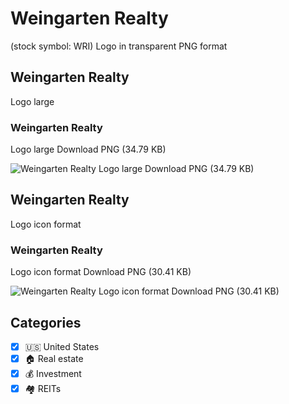 # Weingarten Realty
 (stock symbol: WRI) Logo in transparent PNG format

## Weingarten Realty
 Logo large

### Weingarten Realty
 Logo large Download PNG (34.79 KB)

![Weingarten Realty
 Logo large Download PNG (34.79 KB)](/img/orig/WRI_BIG-4000cd93.png)

## Weingarten Realty
 Logo icon format

### Weingarten Realty
 Logo icon format Download PNG (30.41 KB)

![Weingarten Realty
 Logo icon format Download PNG (30.41 KB)](/img/orig/WRI-e0a57624.png)



## Categories
- [x] 🇺🇸 United States
- [x] 🏠 Real estate
- [x] 💰 Investment
- [x] 🏘️ REITs
